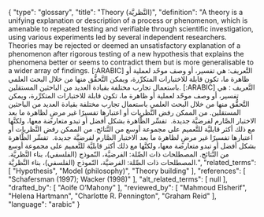{
    "type": "glossary",
    "title": "Theory (النَّظريَّة)",
    "definition": "A theory is a unifying explanation or description of a process or phenomenon, which is amenable to repeated testing and verifiable through scientific investigation, using various experiments led by several independent researchers. Theories may be rejected or deemed an unsatisfactory explanation of a phenomenon after rigorous testing of a new hypothesis that explains the phenomena better or seems to contradict them but is more generalisable to a wider array of findings. [:ARABIC] التَّعريف: هي تفسير، أو وصف موحّد لعملية أو ظاهرة ما، تكون قابلة للاختبارات المتكرِّرة، ويمكن التَّحقُّق منها من خلال البحث العلمي باستعمال تجارب مختلفة بقيادة العديد من الباحثين المستقلين. [:ARABIC] التَّعريف : هي تفسير، أو وصف موحّد لعملية أو ظاهرة ما، تكون قابلة للاختبارات المتكرِّرة، ويمكن التَّحقُّق منها من خلال البحث العلمي باستعمال تجارب مختلفة بقيادة العديد من الباحثين المستقلين. من الممكن رفض النَّظريات أو اعتبارها تفسيرًا غير مرضٍ لظاهرة ما بعد الاختبار الصَّارم لفرضيَّة جديدة.  تفسِّر الظَّاهرة بشكل أفضل أو تبدو متعارضة معها، ولكنَّها مع ذلك أكثر قابليَّة للتَّعميم على مجموعة أوسع من النَّتائج. من الممكن رفض النَّظريات أو اعتبارها تفسيرًا غير مرضٍ لظاهرة ما بعد الاختبار الصَّارم لفرضيَّة جديدة.  تفسِّر الظَّاهرة بشكل أفضل أو تبدو متعارضة معها، ولكنَّها مع ذلك أكثر قابليَّة للتَّعميم على مجموعة أوسع من النَّتائج. المصطلحات ذات الصِّلة: الفرضيَّة، النّموذج (الفلسفي)، بناء النَّظريَّة. المصطلحات ذات الصِّلة: الفرضيَّة، النّموذج (الفلسفي)، بناء النَّظريَّة.",
    "related_terms": [
        "Hypothesis",
        "Model (philosophy)",
        "Theory building"
    ],
    "references": [
        "Schafersman (1997); Wacker (1998)"
    ],
    "alt_related_terms": [
        null
    ],
    "drafted_by": [
        "Aoife O’Mahony"
    ],
    "reviewed_by": [
        "Mahmoud Elsherif",
        "Helena Hartmann",
        "Charlotte R. Pennington",
        "Graham Reid"
    ],
    "language": "arabic"
}